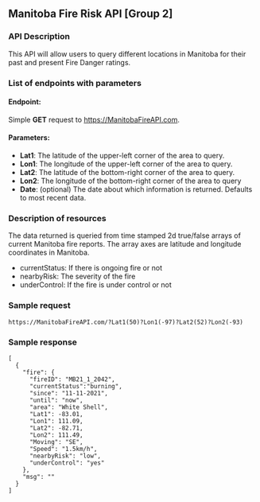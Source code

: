 ## Manitoba Fire Risk API [Group 2]

### API Description
This API will allow users to query different locations in Manitoba for their past and present Fire Danger ratings.

### List of endpoints with parameters
#### Endpoint: 
Simple **GET** request to https://ManitobaFireAPI.com. 
#### Parameters:
- **Lat1**: The latitude of the upper-left corner of the area to query.
- **Lon1**: The longitude of the upper-left corner of the area to query.
- **Lat2**: The latitude of the bottom-right corner of the area to query.
- **Lon2**: The longitude of the bottom-right corner of the area to query
- **Date**: (optional) The date about which information is returned. Defaults to most recent data.

### Description of resources
The data returned is queried from time stamped 2d true/false arrays of current Manitoba fire reports. The array axes are latitude and longitude coordinates in Manitoba.
- currentStatus: If there is ongoing fire or not
- nearbyRisk: The severity of the fire
- underControl: If the fire is under control or not

### Sample request
`https://ManitobaFireAPI.com/?Lat1(50)?Lon1(-97)?Lat2(52)?Lon2(-93)`

### Sample response
```
[
  {
    "fire": {
      "fireID": "MB21_1_2042",
      "currentStatus":"burning",
      "since": "11-11-2021",
      "until": "now",
      "area": "White Shell",
      "Lat1": -83.01,
      "Lon1": 111.09,
      "Lat2": -82.71,
      "Lon2": 111.49,
      "Moving": "SE",
      "Speed": "1.5km/h",
      "nearbyRisk": "low",
      "underControl": "yes"
    },
    "msg": ""
  }
]
```

